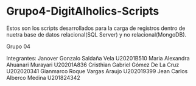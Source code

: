 # Grupo4-DigitAlholics-Scripts
Estos son los scripts desarrollados para la carga de registros dentro de nuetra base de datos relacional(SQL Server) y no relacional(MongoDB).

Grupo 04

Integrantes:
Janover Gonzalo Saldaña Vela            U20201B510 
Maria Alexandra Ahuanari Murayari       U20201A836
Cristhian Gabriel Gómez De La Cruz      U202020341
Gianmarco Roque Vargas Araujo           U202019399
Jean Carlos Alberco Medina              U201824342

